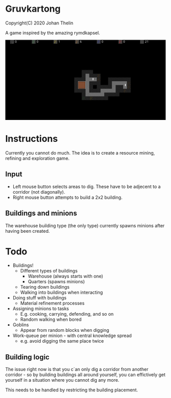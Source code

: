 # Gruvkartong

Copyright(C) 2020 Johan Thelin

A game inspired by the amazing rymdkapsel.

![Screenshot](screenshots/front.png "Screenshot")

# Instructions

Currently you cannot do much. The idea is to create a resource mining, refining and exploration game.

## Input

- Left mouse button selects areas to dig. These have to be adjecent to a corridor (not diagonally).
- Right mouse button attempts to build a 2x2 building.

## Buildings and minions

The warehouse building type (the only type) currently spawns minions after having been created.

# Todo

- Buildings!
    - Different types of buildings
        - Warehouse (always starts with one)
        - Quarters (spawns minions)
    - Tearing down buildings
    - Walking into buildings when interacting
- Doing stuff with buildings
    - Material refinement processes
- Assigning minions to tasks
    - E.g. cooking, carrying, defending, and so on
    - Random walking when bored
- Goblins
    - Appear from random blocks when digging
- Work-queue per minion - with central knowledge spread
    - e.g. avoid digging the same place twice

## Building logic

The issue right now is that you c´an only dig a corridor from another corridor - so by building buildings all around yourself, you can effictively get yourself in a situation where you cannot dig any more.

This needs to be handled by restricting the building placement.
